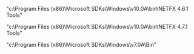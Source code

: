 
"c:\Program Files (x86)\Microsoft SDKs\Windows\v10.0A\bin\NETFX 4.6.1 Tools" 

"c:\Program Files (x86)\Microsoft SDKs\Windows\v10.0A\bin\NETFX 4.7.1 Tools" 

"c:\Program Files (x86)\Microsoft SDKs\Windows\v7.0A\Bin\"